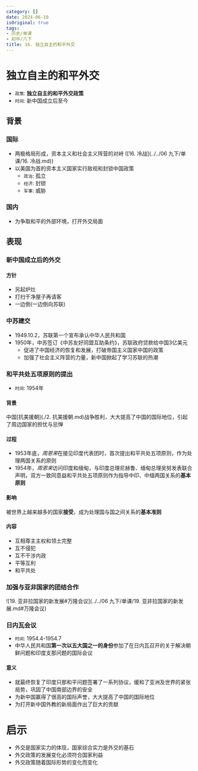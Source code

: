 ```yaml
---
category: []
date: 2024-06-10
isOriginal: true
tags:
- 历史/单课
- 初中/八下
title: 16. 独立自主的和平外交
---
```

# 独立自主的和平外交
- `政策`: **独立自主的和平外交政策**
- `时间`: 新中国成立后至今
## 背景
### 国际
- 两极格局形成，资本主义和社会主义阵营的对峙 ([16. 冷战](../../06 九下/单课/16. 冷战.md))
- 以美国为首的资本主义国家实行敌视和封锁中国政策
    - `政治`: 孤立
    - `经济`: 封锁
    - `军事`: 威胁
### 国内
- 为争取和平的外部环境，打开外交局面
## 表现
### 新中国成立后的外交
#### 方针
- 另起炉灶
- 打扫干净屋子再请客
- 一边倒(一边倒向苏联)

### 中苏建交
- 1949.10.2，苏联第一个宣布承认中华人民共和国
- 1950年，中苏签订《中苏友好同盟互助条约》，苏联政府贷款给中国3亿美元
    - 促进了中国经济的恢复和发展，打破帝国主义国家中国的政策 
    - 加强了社会主义阵营的力量，新中国掀起了学习苏联的热潮
### 和平共处五项原则的提出
- `时间`: 1954年
#### 背景
中国[抗美援朝](./2. 抗美援朝.md)战争胜利，大大提高了中国的国际地位，引起了周边国家的担忧与忌惮
#### 过程
- 1953年底，*周恩来*在接见印度代表团时，首次提出和平共处五项原则，作为处理两国关系的原则
- 1954年，*周恩来*访问印度和缅甸，与印度总理尼赫鲁、缅甸总理吴努发表联合声明，双方一致同意益和平共处五项原则作为指导中印、中缅两国关系的**基本原则**
#### 影响
被世界上越来越多的国家**接受**，成为处理国与国之间关系的**基本准则**
#### 内容
- 互相尊主主权和领土完整
- 互不侵犯
- 互不干涉内政
- 平等互利
- 和平共处
### 加强与亚非国家的团结合作
![19. 亚非拉国家的新发展#万隆会议](../../06 九下/单课/19. 亚非拉国家的新发展.md#万隆会议)
### 日内瓦会议
- `时间`: 1954.4-1954.7
- 中华人民共和国**第一次以五大国之一的身份**参加了在日内瓦召开的关于解决朝鲜问题和印度支那问题的国际会议
#### 意义
- 就最终恢复了印度只那和平问题签署了一系列协议，缓和了亚洲及世界的紧张局势，巩固了中国南部边界的安全
- 为新中国赢得了很高的国际声誉，大大提高了中国的国际地位
- 为打开新中国外教的新局面作出了巨大的贡献
# 启示
- 外交是国家实力的体现，国家综合实力是外交的基石
- 外交政策的发展变化必须符合国家利益
- 外交政策随着国际形势的变化而变化